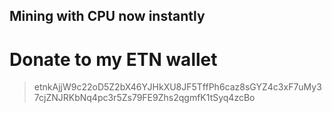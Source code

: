 ## Mining with CPU now instantly

# Donate to my ETN wallet

>etnkAjjW9c22oD5Z2bX46YJHkXU8JF5TffPh6caz8sGYZ4c3xF7uMy37cjZNJRKbNq4pc3r5Zs79FE9Zhs2qgmfK1tSyq4zcBo
